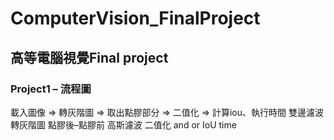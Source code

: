 # ComputerVision_FinalProject
##  高等電腦視覺Final project

### Project1 – 流程圖
載入圖像 => 轉灰階圖 => 取出點膠部分 => 二值化 => 計算iou、執行時間
雙邊濾波
轉灰階圖
點膠後–點膠前
高斯濾波
二值化
and
or
IoU
time


